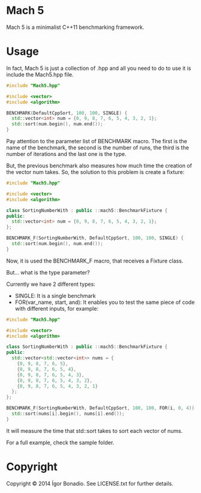 # Mach 5

Mach 5 is a minimalist C++11 benchmarking framework.

# Usage

In fact, Mach 5 is just a collection of .hpp and all you need to do to use it is include the Mach5.hpp file.

``` c++
#include "Mach5.hpp"

#include <vector>
#include <algorithm>

BENCHMARK(DefaultCppSort, 100, 100, SINGLE) {
  std::vector<int> num = {0, 9, 8, 7, 6, 5, 4, 3, 2, 1};
  std::sort(num.begin(), num.end());
}
```

Pay attention to the parameter list of BENCHMARK macro. The first is the name of the benchmark, the second is the number of runs, the third is the number of iterations and the last one is the type.

But, the previous benchmark also measures how much time the creation of the vector num takes. So, the solution to this problem is create a fixture:

``` c++
#include "Mach5.hpp"

#include <vector>
#include <algorithm>

class SortingNumberWith : public ::mach5::BenchmarkFixture {
public:
  std::vector<int> num = {0, 9, 8, 7, 6, 5, 4, 3, 2, 1};
};

BENCHMARK_F(SortingNumberWith, DefaultCppSort, 100, 100, SINGLE) {
  std::sort(num.begin(), num.end());
}
```

Now, it is used the BENCHMARK_F macro, that receives a Fixture class.

But... what is the type parameter?

Currently we have 2 different types:

- SINGLE: It is a single benchmark
- FOR(var_name, start, and): It enables you  to test the same piece of code with different inputs, for example:

``` c++
#include "Mach5.hpp"

#include <vector>
#include <algorithm>

class SortingNumberWith : public ::mach5::BenchmarkFixture {
public:
  std::vector<std::vector<int>> nums = {
    {0, 9, 8, 7, 6, 5},
    {0, 9, 8, 7, 6, 5, 4},
    {0, 9, 8, 7, 6, 5, 4, 3},
    {0, 9, 8, 7, 6, 5, 4, 3, 2},
    {0, 9, 8, 7, 6, 5, 4, 3, 2, 1}
  };
};

BENCHMARK_F(SortingNumberWith, DefaultCppSort, 100, 100, FOR(i, 0, 4)) {
  std::sort(nums[i].begin(), nums[i].end());
}
```

It will measure the time that std::sort takes to sort each vector of nums.

For a full example, check the sample folder.

# Copyright

Copyright © 2014 Ígor Bonadio. See LICENSE.txt for further details.